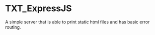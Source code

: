 # TXT_ExpressJS
A simple server that is able to print static html files and has basic error routing. 
